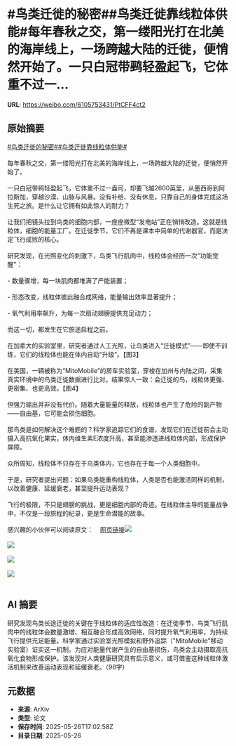 # #鸟类迁徙的秘密##鸟类迁徙靠线粒体供能#每年春秋之交，第一缕阳光打在北美的海岸线上，一场跨越大陆的迁徙，便悄然开始了。一只白冠带鹀轻盈起飞，它体重不过一...

**URL**: https://weibo.com/6105753431/PtCFF4ct2

## 原始摘要

<a href="https://m.weibo.cn/search?containerid=231522type%3D1%26t%3D10%26q%3D%23%E9%B8%9F%E7%B1%BB%E8%BF%81%E5%BE%99%E7%9A%84%E7%A7%98%E5%AF%86%23&amp;extparam=%23%E9%B8%9F%E7%B1%BB%E8%BF%81%E5%BE%99%E7%9A%84%E7%A7%98%E5%AF%86%23" data-hide=""><span class="surl-text">#鸟类迁徙的秘密#</span></a><a href="https://m.weibo.cn/search?containerid=231522type%3D1%26t%3D10%26q%3D%23%E9%B8%9F%E7%B1%BB%E8%BF%81%E5%BE%99%E9%9D%A0%E7%BA%BF%E7%B2%92%E4%BD%93%E4%BE%9B%E8%83%BD%23&amp;extparam=%23%E9%B8%9F%E7%B1%BB%E8%BF%81%E5%BE%99%E9%9D%A0%E7%BA%BF%E7%B2%92%E4%BD%93%E4%BE%9B%E8%83%BD%23" data-hide=""><span class="surl-text">#鸟类迁徙靠线粒体供能#</span></a><br><br>每年春秋之交，第一缕阳光打在北美的海岸线上，一场跨越大陆的迁徙，便悄然开始了。<br><br>一只白冠带鹀轻盈起飞，它体重不过一盎司，却要飞越2600英里，从墨西哥到阿拉斯加，穿越沙漠、山脉与风暴。没有补给、没有休息，只靠自己的身体完成这场生死之旅。是什么让它拥有如此惊人的耐力？<br><br>让我们把镜头拉到鸟类的细胞内部，一座座微型“发电站”正在悄悄改造。这就是线粒体，细胞的能量工厂。在迁徙季节，它们不再是课本中简单的代谢器官，而是决定飞行成败的核心。<br><br>研究发现，在光照变化的刺激下，鸟类飞行肌肉中，线粒体会经历一次“功能觉醒”：<br><br>- 数量骤增，每一块肌肉都堆满了产能装置；<br><br>- 形态改变，线粒体彼此融合成网络，能量输出效率显著提升；<br><br>- 氧气利用率飙升，为每一次扇动翅膀提供充足动力；<br><br>而这一切，都发生在它旅途启程之前。<br><br>在加拿大的实验室里，研究者通过人工光照，让鸟类进入“迁徙模式”——即使不训练，它们的线粒体也能在体内自动“升级”。【图3】<br><br>在美国，一辆被称为“MitoMobile”的房车实验室，穿梭在加州与内陆之间，采集真实环境中的鸟类迁徙数据进行比对。结果惊人一致：会迁徙的鸟，线粒体更强、更密集、也更高效。【图4】<br><br>但强力输出并非没有代价。随着大量能量的释放，线粒体也产生了危险的副产物——自由基，它可能会损伤细胞。<br><br>那鸟类是如何解决这个难题的？科学家追踪它们的食谱，发现它们在迁徙前会主动摄入高抗氧化果实，体内维生素E浓度升高，甚至能渗透进线粒体内部，形成保护屏障。<br><br>众所周知，线粒体不只存在于鸟类体内，它也存在于每一个人类细胞中。<br><br>于是，研究者提出问题：如果鸟类能重构线粒体，人类是否也能激活同样的机制，以改善健康、延缓衰老，甚至提升运动表现？<br><br>飞行的极限，不只是翅膀的挑战，更是细胞内部的奇迹。在线粒体主导的能量战争中，不仅是一段旅程的纪录，更是生命潜能的故事。<br><br>感兴趣的小伙伴可以阅读原文：<a href="https://weibo.cn/sinaurl?u=https%3A%2F%2Fwww.quantamagazine.org%2Fturbocharged-mitochondria-power-birds-epic-migratory-journeys-20250519%2F" data-hide=""><span class="url-icon"><img style="width: 1rem;height: 1rem" src="https://h5.sinaimg.cn/upload/2015/09/25/3/timeline_card_small_web_default.png" referrerpolicy="no-referrer"></span><span class="surl-text">网页链接</span></a><img style="" src="https://tvax3.sinaimg.cn/large/006Fd7o3gy1i1t0i9mfpnj31tk1z4x6q.jpg" referrerpolicy="no-referrer"><br><br><img style="" src="https://tvax3.sinaimg.cn/large/006Fd7o3gy1i1t0i9dpajj30zk0k04qp.jpg" referrerpolicy="no-referrer"><br><br><img style="" src="https://tvax2.sinaimg.cn/large/006Fd7o3gy1i1t0ia94ccj30zk0nswyi.jpg" referrerpolicy="no-referrer"><br><br><img style="" src="https://tvax1.sinaimg.cn/large/006Fd7o3gy1i1t0ie54icj31k50x51kz.jpg" referrerpolicy="no-referrer"><br><br>

## AI 摘要

研究发现鸟类长途迁徙的关键在于线粒体的适应性改造：在迁徙季节，鸟类飞行肌肉中的线粒体会数量激增、相互融合形成高效网络，同时提升氧气利用率，为持续飞行提供充足能量。科学家通过实验室光照模拟和野外追踪（"MitoMobile"移动实验室）证实这一机制。为应对能量代谢产生的自由基损伤，鸟类会主动摄取高抗氧化食物形成保护。该发现对人类健康研究具有启示意义，或可借鉴这种线粒体激活机制来改善运动表现和延缓衰老。（98字）

## 元数据

- **来源**: ArXiv
- **类型**: 论文
- **保存时间**: 2025-05-26T17:02:58Z
- **目录日期**: 2025-05-26
